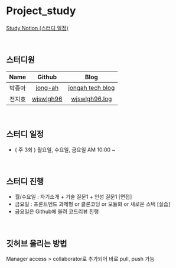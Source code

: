 # Project_study

[Study Notion (스터디 일정)](https://crawling-toque-0d8.notion.site/13237381521f48e7868e9093bcc636a5 "Notion Link") 

<br/>

## 스터디원 

|Name|Github|Blog|
|:---:|:---:|:---:|
|박종아|[jong-ah](https://github.com/jong-ah "Github Link")|[jongah tech blog](https://medium.com/jongah-tech-blog "Blog Link")|
|전지호|[wjswlgh96](https://github.com/wjswlgh96 "Github Link")|[wjswlgh96.log](https://velog.io/@wjswlgh96 "Blog Link")|

<br/>

## 스터디 일정

- ( 주 3회 ) 월요일, 수요일, 금요일 AM 10:00 ~   

<br/>

## 스터디 진행

- 월/수요일 : 자기소개 + 기술 질문1 + 인성 질문1 [면접] 
- 금요일 : 프론트엔드 과제형 or 클론코딩 or 모듈화 or 새로운 스택 [실습]    
- 금요일은 Github에 올려 코드리뷰 진행

<br/>

## 깃허브 올리는 방법

Manager access > collaborator로 추가되어 바로 pull, push 가능 

